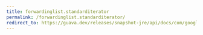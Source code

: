 ```yaml
---
title: forwardinglist.standarditerator
permalink: /forwardinglist.standarditerator/
redirect_to: https://guava.dev/releases/snapshot-jre/api/docs/com/google/common/collect/ForwardingList.html#standardIterator--
---
```

